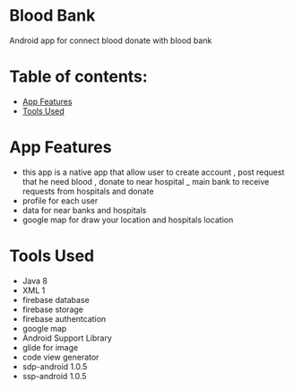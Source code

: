 # Blood Bank
Android app for connect blood donate with blood bank

# Table of contents:
- [App Features](#app-features)
- [Tools Used](#tools-used)


# App Features
- this app is a native app that allow user to create account , post request that he need blood , donate to near hospital
_ main bank to receive requests from hospitals and donate
- profile for each user
- data for near banks and hospitals
- google map for draw your location and hospitals location

# Tools Used
- Java	8
- XML	1
- firebase database
- firebase storage
- firebase authentcation
- google map
- Android Support Library
- glide for image
- code view generator
- sdp-android	1.0.5
- ssp-android	1.0.5

